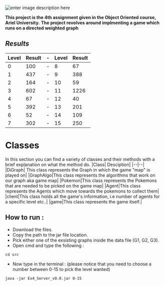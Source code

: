 ![enter image description here](https://e7.pngegg.com/pngimages/405/350/png-clipart-pokemon-logo-pokemon-logo.png)

**This project is the 4th assignment given in the Object Oriented course, Ariel University.**
**The project revolves around implmenting a game which runs on a directed weighted graph**

## ***Results***

|Level|Result| - |Level| Result|
|--|--|--|--|--|
|0|100 |-|8|67|
|1|437 |-|9|388|
|2|164 |-|10|59|
|3|602 |-|11| 1226|
|4|67 |-|12|40 |
|5|392|-|13|201 |
|6| 52|-|14 |109 |
|7| 302|-|15 |250 |

# **Classes**
In this section you can find a variety of classes and their methods with a brief explanation on what the method do.
|Class| Desciption|
|--|--|
|DiGraph| This class represents the Graph in which the game "map" is played on|
|GraphAlgo|This class represents the algorithms that work on our graph aka game map|
|Pokemon|This class represents the Pokemons that are needed to be picked on the game map|
|Agent|This class represents the Agents which move towards the pokemons to collect them|
|client|This class holds all the game's information, i.e number of agents for a specific level etc..|
|game|This class represents the game itself.|


## **How to run :** 
- Download the files.
- Copy the path to the jar file location.
- Pick either one of the exsisting graphs inside the data file (G1, G2, G3).
- Open cmd and type the following :
```console
cd src
```
- Now type in the terminal : (please notice that you need to choose a number between 0-15 to pick the level wanted)
```console
java -jar Ex4_Server_v0.0.jar 0-15
```
